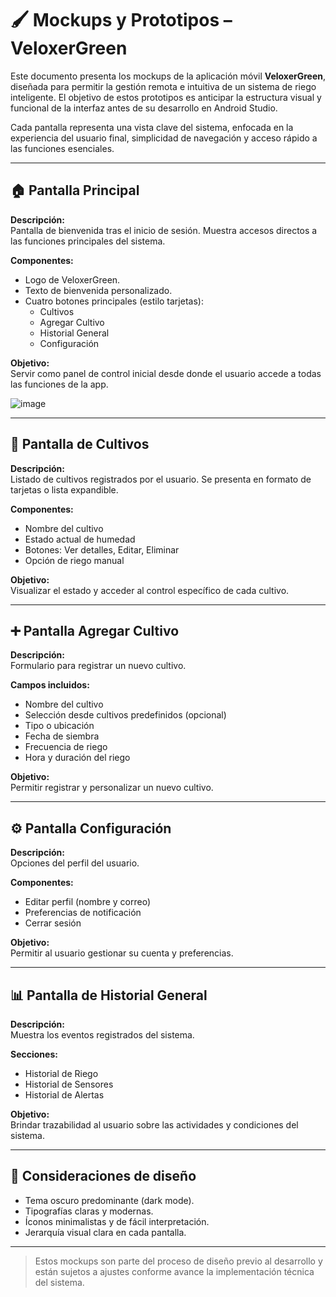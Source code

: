# 🖌️ Mockups y Prototipos – VeloxerGreen

Este documento presenta los mockups de la aplicación móvil **VeloxerGreen**, diseñada para permitir la gestión remota e intuitiva de un sistema de riego inteligente. El objetivo de estos prototipos es anticipar la estructura visual y funcional de la interfaz antes de su desarrollo en Android Studio.

Cada pantalla representa una vista clave del sistema, enfocada en la experiencia del usuario final, simplicidad de navegación y acceso rápido a las funciones esenciales.

---

## 🏠 Pantalla Principal

**Descripción:**  
Pantalla de bienvenida tras el inicio de sesión. Muestra accesos directos a las funciones principales del sistema.

**Componentes:**

- Logo de VeloxerGreen.
- Texto de bienvenida personalizado.
- Cuatro botones principales (estilo tarjetas):
  - Cultivos
  - Agregar Cultivo
  - Historial General
  - Configuración

**Objetivo:**  
Servir como panel de control inicial desde donde el usuario accede a todas las funciones de la app.


![image](https://github.com/user-attachments/assets/17e0c031-b686-4376-b2d9-a32a37bacf3e)


---

## 🌱 Pantalla de Cultivos

**Descripción:**  
Listado de cultivos registrados por el usuario. Se presenta en formato de tarjetas o lista expandible.

**Componentes:**

- Nombre del cultivo
- Estado actual de humedad
- Botones: Ver detalles, Editar, Eliminar
- Opción de riego manual

**Objetivo:**  
Visualizar el estado y acceder al control específico de cada cultivo.

---

## ➕ Pantalla Agregar Cultivo

**Descripción:**  
Formulario para registrar un nuevo cultivo.

**Campos incluidos:**

- Nombre del cultivo
- Selección desde cultivos predefinidos (opcional)
- Tipo o ubicación
- Fecha de siembra
- Frecuencia de riego
- Hora y duración del riego

**Objetivo:**  
Permitir registrar y personalizar un nuevo cultivo.

---

## ⚙️ Pantalla Configuración

**Descripción:**  
Opciones del perfil del usuario.

**Componentes:**

- Editar perfil (nombre y correo)
- Preferencias de notificación
- Cerrar sesión

**Objetivo:**  
Permitir al usuario gestionar su cuenta y preferencias.

---

## 📊 Pantalla de Historial General

**Descripción:**  
Muestra los eventos registrados del sistema.

**Secciones:**

- Historial de Riego
- Historial de Sensores
- Historial de Alertas

**Objetivo:**  
Brindar trazabilidad al usuario sobre las actividades y condiciones del sistema.

---

## 🎨 Consideraciones de diseño

- Tema oscuro predominante (dark mode).
- Tipografías claras y modernas.
- Íconos minimalistas y de fácil interpretación.
- Jerarquía visual clara en cada pantalla.

---

> Estos mockups son parte del proceso de diseño previo al desarrollo y están sujetos a ajustes conforme avance la implementación técnica del sistema.

